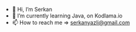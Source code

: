 - 👋 Hi, I’m Serkan
- 🌱 I’m currently learning Java, on Kodlama.io
- 📫 How to reach me => serkanyazli@gmail.com
<!---
imserkanY/imserkanY is a special ✨ repository because its `README.md` (this file) appears on your GitHub profile.
You can click the Prevw link totake a look at your changes.
--->
